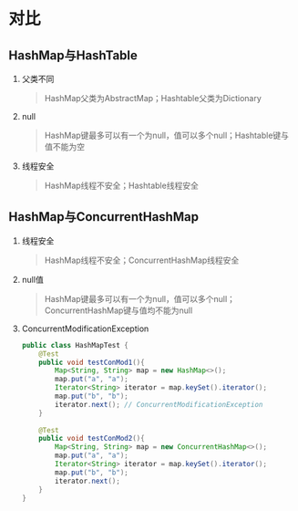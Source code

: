 # 对比
## HashMap与HashTable
1. 父类不同
	> HashMap父类为AbstractMap；Hashtable父类为Dictionary
	
2. null
	> HashMap键最多可以有一个为null，值可以多个null；Hashtable键与值不能为空
	
3. 线程安全
    > HashMap线程不安全；Hashtable线程安全
	
## HashMap与ConcurrentHashMap
1. 线程安全
    > HashMap线程不安全；ConcurrentHashMap线程安全
2. null值
    > HashMap键最多可以有一个为null，值可以多个null；ConcurrentHashMap键与值均不能为null
3. ConcurrentModificationException
    ```java
    public class HashMapTest {
        @Test
        public void testConMod1(){
            Map<String, String> map = new HashMap<>();
            map.put("a", "a");
            Iterator<String> iterator = map.keySet().iterator();
            map.put("b", "b");
            iterator.next(); // ConcurrentModificationException
        }
        
        @Test
        public void testConMod2(){
            Map<String, String> map = new ConcurrentHashMap<>();
            map.put("a", "a");
            Iterator<String> iterator = map.keySet().iterator();
            map.put("b", "b");
            iterator.next();
        }
    }
    ```
